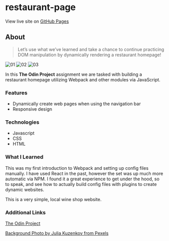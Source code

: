 # restaurant-page

View live site on [GitHub Pages](https://lucashogg.github.io/restaurant-page/)

## About

> Let’s use what we’ve learned and take a chance to continue practicing DOM manipulation by dynamically rendering a restaurant homepage!

![01](https://github.com/lucashogg/restaurant-page/assets/73367876/74faf2e8-4493-4bc7-acec-43ec966345aa)
![02](https://github.com/lucashogg/restaurant-page/assets/73367876/4b6635c5-e1bd-4eb1-a7d6-59dc0a000e9f)
![03](https://github.com/lucashogg/restaurant-page/assets/73367876/90c63474-6759-482e-8b9a-50177bc9da6b)

In this **The Odin Project** assignment we are tasked with building a restaurant homepage utilizing Webpack and other modules via JavaScript.

### Features

- Dynamically create web pages when using the navigation bar
- Responsive design

### Technologies

-   Javascript
-   CSS
-   HTML

### What I Learned

This was my first introduction to Webpack and setting up config files manually. I have used React in the past, however the set was up much more automatic via NPM. I found it a great experience to get under the hood, so to speak, and see how to actually build config files with plugins to create dynamic websites.

This is a very simple, local wine shop website.

### Additional Links

[The Odin Project](https://www.theodinproject.com/)

[Background Photo by Julia Kuzenkov from Pexels](https://www.pexels.com/photo/people-having-a-toast-1974594/)